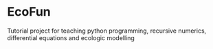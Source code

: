 # EcoFun
Tutorial project for teaching python programming, recursive numerics, differential equations and ecologic modelling
